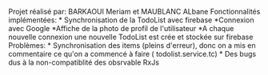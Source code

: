 Projet réalisé par: BARKAOUI Meriam et MAUBLANC ALbane 
Fonctionnalités implémentées:
        * Synchronisation de la TodoList avec firebase
        *Connexion avec Google 
        *Affiche de la photo de profil de l'utilisateur 
        *A chaque nouvelle connexion une nouvelle TodoList est crée et stockée sur firebase 
Problèmes:
        * Synchronisation des items (pleins d'erreur), donc on a mis en commentaire ce qu'on a commencé à faire ( todolist.service.tc)
        * Des bugs dus à la non-compatiblité des obsrvable RxJs  
